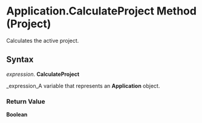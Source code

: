 
# Application.CalculateProject Method (Project)

Calculates the active project.


## Syntax

 _expression_. **CalculateProject**

 _expression_A variable that represents an  **Application** object.


### Return Value

 **Boolean**

